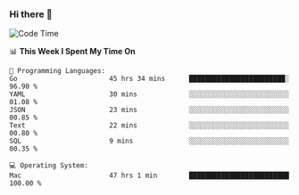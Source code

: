 ### Hi there 👋

<!--
**CrazyCollin/crazycollin** is a ✨ _special_ ✨ repository because its `README.md` (this file) appears on your GitHub profile.

Here are some ideas to get you started:

- 🔭 I’m currently working on ...
- 🌱 I’m currently learning ...
- 👯 I’m looking to collaborate on ...
- 🤔 I’m looking for help with ...
- 💬 Ask me about ...
- 📫 How to reach me: ...
- 😄 Pronouns: ...
- ⚡ Fun fact: ...
-->

<!--START_SECTION:waka-->
![Code Time](http://img.shields.io/badge/Code%20Time-3%2C124%20hrs%2014%20mins-blue)

📊 **This Week I Spent My Time On** 

```text
💬 Programming Languages: 
Go                       45 hrs 34 mins      ████████████████████████░   96.90 % 
YAML                     30 mins             ░░░░░░░░░░░░░░░░░░░░░░░░░   01.08 % 
JSON                     23 mins             ░░░░░░░░░░░░░░░░░░░░░░░░░   00.85 % 
Text                     22 mins             ░░░░░░░░░░░░░░░░░░░░░░░░░   00.80 % 
SQL                      9 mins              ░░░░░░░░░░░░░░░░░░░░░░░░░   00.35 % 

💻 Operating System: 
Mac                      47 hrs 1 min        █████████████████████████   100.00 % 
```


<!--END_SECTION:waka-->

